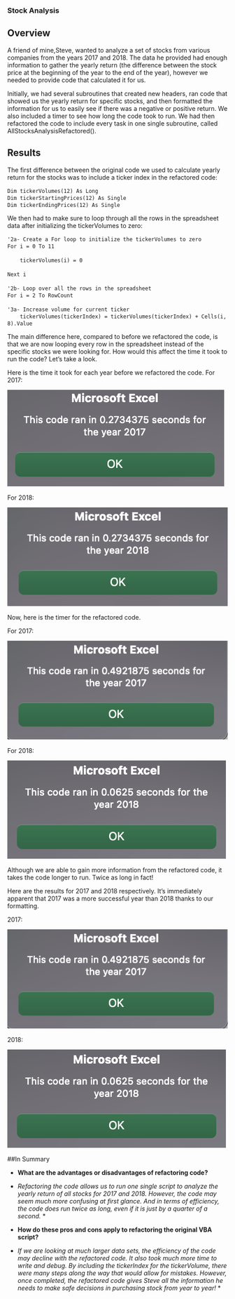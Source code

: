 ### Stock Analysis

## Overview

A friend of mine,Steve, wanted to analyze a set of stocks from various companies from the years 2017 and 2018. The data he provided had enough information to gather the yearly return (the difference between the stock price at the beginning of the year to the end of the year), however we needed to provide code that calculated it for us.

Initially, we had several subroutines that created new headers, ran code that showed us the yearly return for specific stocks, and then formatted the information for us to easily see if there was a negative or positive return. We also included a timer to see how long the code took to run. We had then refactored the code to include every task in one single subroutine, called AllStocksAnalysisRefactored().

## Results

The first difference between the original code we used to calculate yearly return for the stocks was to include a ticker index in the refactored code:

```
Dim tickerVolumes(12) As Long
Dim tickerStartingPrices(12) As Single
Dim tickerEndingPrices(12) As Single
```

We then had to make sure to loop through all the rows in the spreadsheet data after initializing the tickerVolumes to zero:

```
'2a- Create a For loop to initialize the tickerVolumes to zero
For i = 0 To 11

    tickerVolumes(i) = 0
        
Next i

'2b- Loop over all the rows in the spreadsheet
For i = 2 To RowCount

'3a- Increase volume for current ticker
    tickerVolumes(tickerIndex) = tickerVolumes(tickerIndex) + Cells(i, 8).Value
```

The main difference here, compared to before we refactored the code, is that we are now looping every row in the spreadsheet instead of the specific stocks we were looking for. How would this affect the time it took to run the code? Let’s take a look.

Here is the time it took for each year before we refactored the code.
For 2017:

![2017_initial_timer.png](/resources/2017_initial_timer.png)

For 2018:

![2018_initial_timer.png](/resources/2018_initial_timer.png)

Now, here is the timer for the refactored code.

For 2017:

![VBA_Challenge_2017.png](/resources/VBA_Challenge_2017.png)

For 2018:

![VBA_Challenge_2018.png](/resources/VBA_Challenge_2018.png)

Although we are able to gain more information from the refactored code, it takes the code longer to run. Twice as long in fact!

Here are the results for 2017 and 2018 respectively. It’s immediately apparent that 2017 was a more successful year than 2018 thanks to our formatting.

2017:

![VBA_Challenge_2017_Results.png](/resources/VBA_Challenge_2017.png)

2018:

![VBA_Challenge_2018_Results.png](/resources/VBA_Challenge_2018.png)


##In Summary

- **What are the advantages or disadvantages of refactoring code?**
* *Refactoring the code allows us to run one single script to analyze the yearly return of all stocks for 2017 and 2018. However, the code may seem much more confusing at first glance. And in terms of efficiency, the code does run twice as long, even if it is just by a quarter of a second.* *

- **How do these pros and cons apply to refactoring the original VBA script?**
* *If we are looking at much larger data sets, the efficiency of the code may decline with the refactored code.  It also took much more time to write and debug. By including the tickerIndex for the tickerVolume, there were many steps along the way that would allow for mistakes. However, once completed, the refactored code gives Steve all the information he needs to make safe decisions in purchasing stock from year to year!* *
